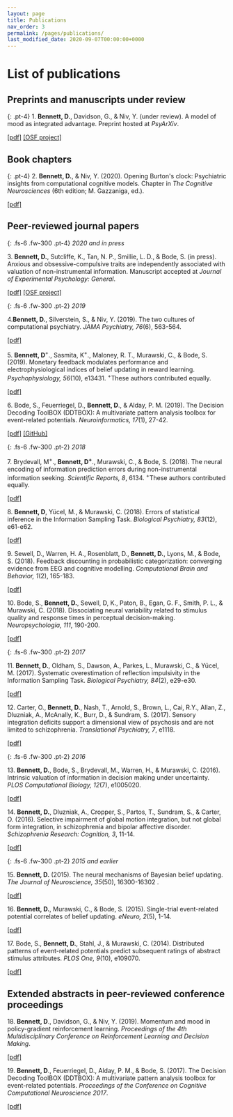 ```yaml
---
layout: page
title: Publications
nav_order: 3
permalink: /pages/publications/
last_modified_date: 2020-09-07T00:00:00+0000
---
```


# List of publications

## Preprints and manuscripts under review

{: .pt-4}
1\. **Bennett, D.**, Davidson, G., & Niv, Y. (under review). A model of mood as integrated advantage. Preprint hosted at _PsyArXiv_.

[[pdf]](https://psyarxiv.com/dzsme/) [[OSF project]](https://osf.io/zm57r/)

## Book chapters

{: .pt-4}
2\. **Bennett, D.**, & Niv, Y. (2020). Opening Burton's clock: Psychiatric insights from computational cognitive models. Chapter in *The Cognitive Neurosciences* (6th edition; M. Gazzaniga, ed.).

[[pdf]](https://psyarxiv.com/y2vzu/)

## Peer-reviewed journal papers

{: .fs-6 .fw-300 .pt-4}
_2020 and in press_

3\. **Bennett, D.**, Sutcliffe, K., Tan, N. P., Smillie, L. D., & Bode, S. (in press). Anxious and obsessive-compulsive traits are independently associated with valuation of non-instrumental information. Manuscript accepted at _Journal of Experimental Psychology: General_.

[[pdf]](https://www.biorxiv.org/content/biorxiv/early/2020/05/04/768168.full.pdf) [[OSF project]](https://osf.io/eg74d/)

{: .fs-6 .fw-300 .pt-2}
_2019_

4\.**Bennett, D.**, Silverstein, S., & Niv, Y. (2019). The two cultures of computational psychiatry. _JAMA Psychiatry, 76_(6), 563-564.

[[pdf]](/assets/pdf/2019_jamapsychiatry.pdf)

5\. **Bennett, D**<sup>+</sup>., Sasmita, K<sup>+</sup>., Maloney, R. T., Murawski, C., & Bode, S. (2019). Monetary feedback modulates performance and electrophysiological indices of belief updating in reward learning. _Psychophysiology, 56_(10), e13431. <sup>+</sup>These authors contributed equally.

[[pdf]](/assets/pdf/2019_psychophysiology.pdf)

6\. Bode, S., Feuerriegel, D., **Bennett, D**., & Alday, P. M. (2019). The Decision Decoding ToolBOX (DDTBOX): A multivariate pattern analysis toolbox for event-related potentials. _Neuroinformatics, 17_(1), 27-42.

[[pdf]](/assets/pdf/2019_neuroinformatics.pdf) [[GitHub]](https://github.com/DDTBOX/DDTBOX)

{: .fs-6 .fw-300 .pt-2}
_2018_

7\. Brydevall, M<sup>+</sup>., **Bennett, D<sup>+</sup>**., Murawski, C., & Bode, S. (2018). The neural encoding of information prediction errors during non-instrumental information seeking. _Scientific Reports, 8_, 6134. <sup>+</sup>These authors contributed equally.

[[pdf]](https://www.nature.com/articles/s41598-018-24566-x.pdf)

8\. **Bennett, D**, Yücel, M., & Murawski, C. (2018). Errors of statistical inference in the Information Sampling Task. _Biological Psychiatry, 83_(12), e61-e62.

[[pdf]](/assets/pdf/2018_jamapsychiatry_reply.pdf)

9\. Sewell, D., Warren, H. A., Rosenblatt, D., **Bennett, D.**, Lyons, M., & Bode, S. (2018). Feedback discounting in probabilistic categorization: converging evidence from EEG and cognitive modelling. _Computational Brain and Behavior, 1_(2), 165-183.

[[pdf]](/assets/pdf/2018_cbb.pdf)

10\. Bode, S., **Bennett, D.**, Sewell, D, K., Paton, B., Egan, G. F., Smith, P. L., & Murawski, C. (2018). Dissociating neural variability related to stimulus quality and response times in perceptual decision-making. _Neuropsychologia, 111_, 190-200.

[[pdf]](/assets/pdf/2018_neuropsychologia.pdf)

{: .fs-6 .fw-300 .pt-2}
_2017_

11\. **Bennett, D.**, Oldham, S., Dawson, A., Parkes, L., Murawski, C., & Yücel, M. (2017). Systematic overestimation of reflection impulsivity in the Information Sampling Task. _Biological Psychiatry, 84_(2), e29-e30.

[[pdf]](/assets/pdf/2017_jamapsychiatry.pdf)

12\. Carter, O., **Bennett, D.**, Nash, T., Arnold, S., Brown, L., Cai, R.Y., Allan, Z., Dluzniak, A., McAnally, K., Burr, D., & Sundram, S. (2017). Sensory integration deficits support a dimensional view of psychosis and are not limited to schizophrenia. _Translational Psychiatry, 7_, e1118.

[[pdf]](/assets/pdf/2017_translationalpsychiatry.pdf)

{: .fs-6 .fw-300 .pt-2}
_2016_

13\. **Bennett, D.**, Bode, S., Brydevall, M., Warren, H., & Murawski, C. (2016). Intrinsic valuation of information in decision making under uncertainty. _PLOS Computational Biology, 12_(7), e1005020.

[[pdf]](/assets/pdf/2016_ploscb.pdf)

14\. **Bennett, D.**, Dluzniak, A., Cropper, S., Partos, T., Sundram, S., & Carter, O. (2016). Selective impairment of global motion integration, but not global form integration, in schizophrenia and bipolar affective disorder. _Schizophrenia Research: Cognition, 3_, 11-14.

[[pdf]](/assets/pdf/2016_szrescog.pdf)

{: .fs-6 .fw-300 .pt-2}
_2015 and earlier_

15\. **Bennett, D.** (2015). The neural mechanisms of Bayesian belief updating. _The Journal of Neuroscience, 35_(50), 16300-16302 .

[[pdf]](/assets/pdf/2015_jneuro.pdf)

16\. **Bennett, D.**, Murawski, C., & Bode, S. (2015). Single-trial event-related potential correlates of belief updating. _eNeuro, 2_(5), 1-14.

[[pdf]](/assets/pdf/2015_eneuro.pdf)

17\. Bode, S., **Bennett, D.**, Stahl, J., & Murawski, C. (2014). Distributed patterns of event-related potentials predict subsequent ratings of abstract stimulus attributes. _PLOS One, 9_(10), e109070.

[[pdf]](/assets/pdf/2014_plosone.pdf)

## Extended abstracts in peer-reviewed conference proceedings

18\. **Bennett, D**., Davidson, G., & Niv, Y. (2019). Momentum and mood in policy-gradient reinforcement learning. _Proceedings of the 4th Multidisciplinary Conference on Reinforcement Learning and Decision Making_.

[[pdf]](/assets/pdf/2019_rldm.pdf)

19\. **Bennett, D**., Feuerriegel, D., Alday, P. M., & Bode, S. (2017). The Decision Decoding ToolBOX (DDTBOX): A multivariate pattern analysis toolbox for event-related potentials. _Proceedings of the Conference on Cognitive Computational Neuroscience 2017_.

[[pdf]](https://www2.securecms.com/CCNeuro/docs-0/5920f79e68ed3faf23cce919.pdf)
